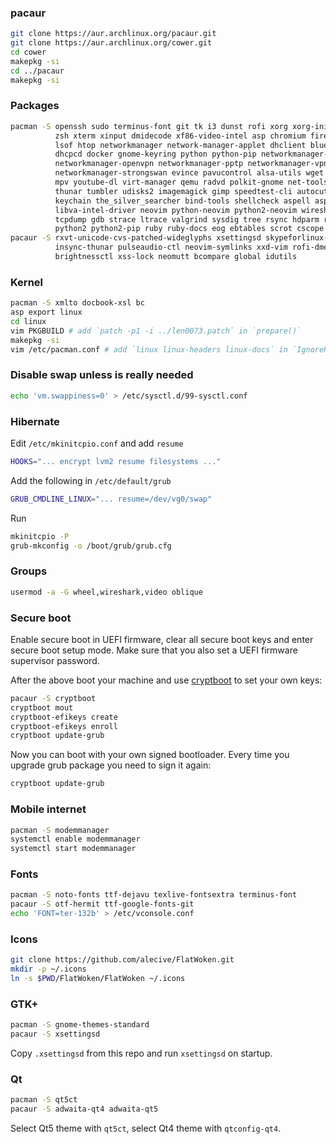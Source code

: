 ### pacaur

```bash
git clone https://aur.archlinux.org/pacaur.git
git clone https://aur.archlinux.org/cower.git
cd cower
makepkg -si
cd ../pacaur
makepkg -si
```

### Packages

```bash
pacman -S openssh sudo terminus-font git tk i3 dunst rofi xorg xorg-init xorg-apps \
          zsh xterm xinput dmidecode xf86-video-intel asp chromium firefox ffmpeg \
          lsof htop networkmanager network-manager-applet dhclient bluez dnsmasq \
          dhcpcd docker gnome-keyring python python-pip networkmanager-openconnect \
          networkmanager-openvpn networkmanager-pptp networkmanager-vpnc \
          networkmanager-strongswan evince pavucontrol alsa-utils wget aria2 feh \
          mpv youtube-dl virt-manager qemu radvd polkit-gnome net-tools ws p7zip \
          thunar tumbler udisks2 imagemagick gimp speedtest-cli autocutsel \
          keychain the_silver_searcher bind-tools shellcheck aspell aspell-en \
          libva-intel-driver neovim python-neovim python2-neovim wireshark-qt \
          tcpdump gdb strace ltrace valgrind sysdig tree rsync hdparm rfkill \
          python2 python2-pip ruby ruby-docs eog ebtables scrot cscope ctags
pacaur -S rxvt-unicode-cvs-patched-wideglyphs xsettingsd skypeforlinux-bin insync \
          insync-thunar pulseaudio-ctl neovim-symlinks xxd-vim rofi-dmenu \
          brightnessctl xss-lock neomutt bcompare global idutils
```

### Kernel

```bash
pacman -S xmlto docbook-xsl bc
asp export linux
cd linux
vim PKGBUILD # add `patch -p1 -i ../len0073.patch` in `prepare()`
makepkg -si
vim /etc/pacman.conf # add `linux linux-headers linux-docs` in `IgnorePkg`
```

### Disable swap unless is really needed

```bash
echo 'vm.swappiness=0' > /etc/sysctl.d/99-sysctl.conf
```

### Hibernate

Edit `/etc/mkinitcpio.conf` and add `resume`

```bash
HOOKS="... encrypt lvm2 resume filesystems ..."
```

Add the following in `/etc/default/grub`

```bash
GRUB_CMDLINE_LINUX="... resume=/dev/vg0/swap"
```

Run

```bash
mkinitcpio -P
grub-mkconfig -o /boot/grub/grub.cfg
```

### Groups

```bash
usermod -a -G wheel,wireshark,video oblique
```

### Secure boot

Enable secure boot in UEFI firmware, clear all secure boot keys and enter secure
boot setup mode. Make sure that you also set a UEFI firmware supervisor password.

After the above boot your machine and use [cryptboot] to set your own keys:

```bash
pacaur -S cryptboot
cryptboot mout
cryptboot-efikeys create
cryptboot-efikeys enroll
cryptboot update-grub
```

Now you can boot with your own signed bootloader. Every time you upgrade grub
package you need to sign it again:

```bash
cryptboot update-grub
```

### Mobile internet

```bash
pacman -S modemmanager
systemctl enable modemmanager
systemctl start modemmanager
```

### Fonts

```bash
pacman -S noto-fonts ttf-dejavu texlive-fontsextra terminus-font
pacaur -S otf-hermit ttf-google-fonts-git
echo 'FONT=ter-132b' > /etc/vconsole.conf
```

### Icons

```bash
git clone https://github.com/alecive/FlatWoken.git
mkdir -p ~/.icons
ln -s $PWD/FlatWoken/FlatWoken ~/.icons
```

### GTK+

```bash
pacman -S gnome-themes-standard
pacaur -S xsettingsd
```

Copy `.xsettingsd` from this repo and run `xsettingsd` on startup.

### Qt

```bash
pacman -S qt5ct
pacaur -S adwaita-qt4 adwaita-qt5
```

Select Qt5 theme with `qt5ct`, select Qt4 theme with `qtconfig-qt4`.


[cryptboot]: https://github.com/xmikos/cryptboot
